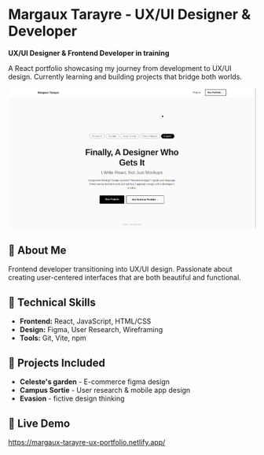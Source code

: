 # Margaux Tarayre - UX/UI Designer & Developer

**UX/UI Designer & Frontend Developer in training**

A React portfolio showcasing my journey from development to UX/UI design. Currently learning and building projects that bridge both worlds.

![Portfolio Preview](./src/assets/portfolio-preview.png)

## 🎯 About Me

Frontend developer transitioning into UX/UI design. Passionate about creating user-centered interfaces that are both beautiful and functional.

## 🔧 Technical Skills

- **Frontend:** React, JavaScript, HTML/CSS
- **Design:** Figma, User Research, Wireframing
- **Tools:** Git, Vite, npm

## 📁 Projects Included

- **Celeste's garden** - E-commerce figma design
- **Campus Sortie** - User research & mobile app design
- **Evasion** - fictive design thinking

## 🚀 Live Demo

https://margaux-tarayre-ux-portfolio.netlify.app/
